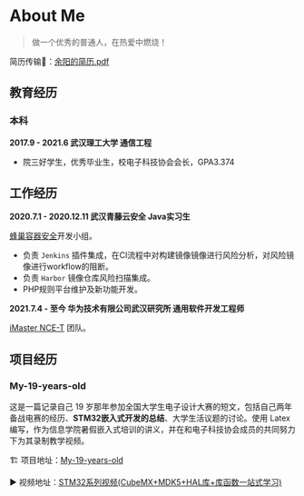 # About Me

> 做一个优秀的普通人，在热爱中燃烧！

简历传输🚪：[余阳的简历.pdf](余阳.pdf ':ignore')

## 教育经历

### 本科

**2017.9 - 2021.6 武汉理工大学 通信工程**

- 院三好学生，优秀毕业生，校电子科技协会会长，GPA3.374

## 工作经历

**2020.7.1 - 2020.12.11 武汉青藤云安全 Java实习生**

[蜂巢容器安全](https://qingteng.cn/fc-home.html)开发小组。

- 负责 `Jenkins` 插件集成，在CI流程中对构建镜像镜像进行风险分析，对风险镜像进行workflow的阻断。
- 负责 `Harbor` 镜像仓库风险扫描集成。
- PHP规则平台维护及新功能开发。

**2021.7.4 - 至今 华为技术有限公司武汉研究所 通用软件开发工程师**

[iMaster NCE-T](https://e.huawei.com/en/products/network-management-and-analysis-software/imaster-nce-t) 团队。

## 项目经历

### My-19-years-old  

这是一篇记录自己 19 岁那年参加全国大学生电子设计大赛的短文，包括自己两年备战电赛的经历、**STM32嵌入式开发的总结**、大学生活议题的讨论。使用 Latex 编写，作为信息学院暑假嵌入式培训的讲义，并在和电子科技协会成员的共同努力下为其录制教学视频。

🏗 项目地址：[My-19-years-old](https://github.com/CNYuYang/My-19-years-old)

▶ 视频地址：[STM32系列视频(CubeMX+MDK5+HAL库+库函数一站式学习)](https://www.bilibili.com/video/BV1q4411d7RX)